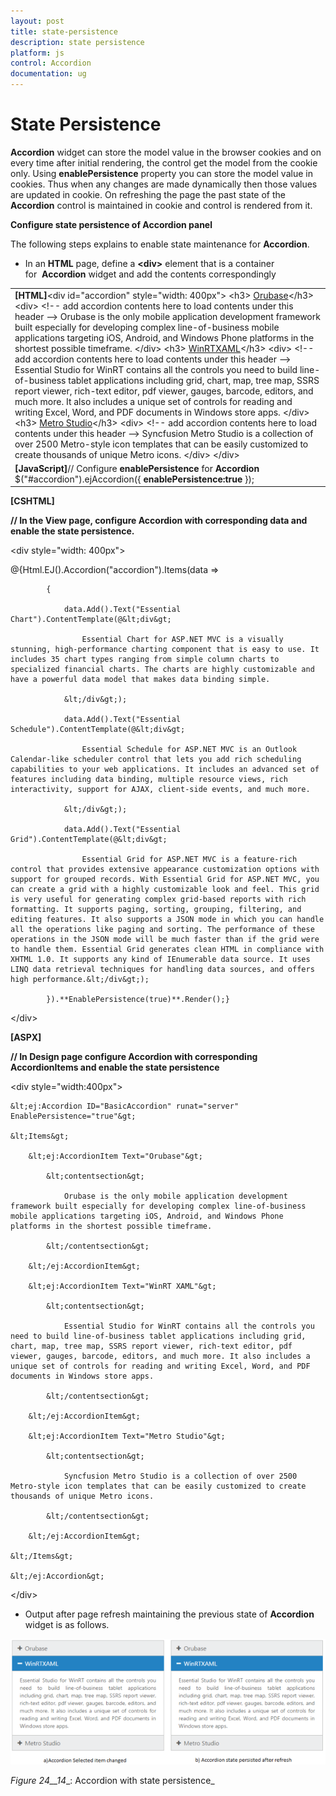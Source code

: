 ```yaml
---
layout: post
title: state-persistence
description: state persistence
platform: js
control: Accordion 
documentation: ug
---
```


# State Persistence

**Accordion** widget can store the model value in the browser cookies and on every time after initial rendering, the control get the model from the cookie only. Using **enablePersistence** property you can store the model value in cookies. Thus when any changes are made dynamically then those values are updated in cookie. On refreshing the page the past state of the **Accordion** control is maintained in cookie and control is rendered from it.

**Configure state persistence of Accordion panel**

The following steps explains to enable state maintenance for **Accordion**.

* In an **HTML** page, define a **&lt;div&gt;** element that is a container for  **Accordion** widget and add the contents correspondingly


<table>
<tr>
<td>
<b>[HTML]</b>&lt;div id="accordion" style="width: 400px"&gt;     &lt;h3&gt;          <a href="#">Orubase</a>&lt;/h3&gt;      &lt;div&gt;  &lt;!-- add accordion contents here to load contents under this header --&gt;          Orubase is the only mobile application development framework built especially for developing complex line-of-business mobile applications targeting iOS, Android, and Windows Phone platforms in the shortest possible timeframe.    &lt;/div&gt;      &lt;h3&gt;           <a href="#">WinRTXAML</a>&lt;/h3&gt;       &lt;div&gt;  &lt;!-- add accordion contents here to load contents under this header --&gt;        Essential Studio for WinRT contains all the controls you need to build line-of-business tablet applications including grid, chart, map, tree map, SSRS report viewer, rich-text editor, pdf viewer, gauges, barcode, editors, and much more. It also includes a unique set of controls for reading and writing Excel, Word, and PDF documents in Windows store apps.           &lt;/div&gt;            &lt;h3&gt;             <a href="#">Metro Studio</a>&lt;/h3&gt;     &lt;div&gt;  &lt;!-- add accordion contents here to load contents under this header --&gt;           Syncfusion Metro Studio is a collection of over 2500 Metro-style icon templates that can be easily customized to create thousands of unique Metro icons.                          &lt;/div&gt;                         &lt;/div&gt;</td></tr>
<tr>
<td>
<b>[JavaScript]</b>// Configure <b>enablePersistence</b> for <b>Accordion</b>            $("#accordion").ejAccordion({<b>                enablePersistence:true</b>            });</td></tr>
</table>


**[CSHTML]**

**// In the View page, configure Accordion with corresponding data and enable the state persistence.**



&lt;div style="width: 400px"&gt;

@{Html.EJ().Accordion("accordion").Items(data =>

            {

                data.Add().Text("Essential Chart").ContentTemplate(@&lt;div&gt;

                    Essential Chart for ASP.NET MVC is a visually stunning, high-performance charting component that is easy to use. It includes 35 chart types ranging from simple column charts to specialized financial charts. The charts are highly customizable and have a powerful data model that makes data binding simple.

                &lt;/div&gt;);

                data.Add().Text("Essential Schedule").ContentTemplate(@&lt;div&gt;

                    Essential Schedule for ASP.NET MVC is an Outlook Calendar-like scheduler control that lets you add rich scheduling capabilities to your web applications. It includes an advanced set of features including data binding, multiple resource views, rich interactivity, support for AJAX, client-side events, and much more.

                &lt;/div&gt;);

                data.Add().Text("Essential Grid").ContentTemplate(@&lt;div&gt;

                    Essential Grid for ASP.NET MVC is a feature-rich control that provides extensive appearance customization options with support for grouped records. With Essential Grid for ASP.NET MVC, you can create a grid with a highly customizable look and feel. This grid is very useful for generating complex grid-based reports with rich formatting. It supports paging, sorting, grouping, filtering, and editing features. It also supports a JSON mode in which you can handle all the operations like paging and sorting. The performance of these operations in the JSON mode will be much faster than if the grid were to handle them. Essential Grid generates clean HTML in compliance with XHTML 1.0. It supports any kind of IEnumerable data source. It uses LINQ data retrieval techniques for handling data sources, and offers high performance.&lt;/div&gt;);

            }).**EnablePersistence(true)**.Render();}

&lt;/div&gt;



**[ASPX]**

**// In Design page configure Accordion with corresponding AccordionItems and enable the state persistence**



&lt;div style="width:400px"&gt;     

    &lt;ej:Accordion ID="BasicAccordion" runat="server" EnablePersistence="true"&gt;

    &lt;Items&gt;

        &lt;ej:AccordionItem Text="Orubase"&gt;

            &lt;contentsection&gt;

                Orubase is the only mobile application development framework built especially for developing complex line-of-business mobile applications targeting iOS, Android, and Windows Phone platforms in the shortest possible timeframe. 

            &lt;/contentsection&gt;

        &lt;/ej:AccordionItem&gt;

        &lt;ej:AccordionItem Text="WinRT XAML"&gt;

            &lt;contentsection&gt;

                Essential Studio for WinRT contains all the controls you need to build line-of-business tablet applications including grid, chart, map, tree map, SSRS report viewer, rich-text editor, pdf viewer, gauges, barcode, editors, and much more. It also includes a unique set of controls for reading and writing Excel, Word, and PDF documents in Windows store apps.

            &lt;/contentsection&gt;

        &lt;/ej:AccordionItem&gt;

        &lt;ej:AccordionItem Text="Metro Studio"&gt;

            &lt;contentsection&gt;

                Syncfusion Metro Studio is a collection of over 2500 Metro-style icon templates that can be easily customized to create thousands of unique Metro icons. 

            &lt;/contentsection&gt;

        &lt;/ej:AccordionItem&gt;

    &lt;/Items&gt;

    &lt;/ej:Accordion&gt;

&lt;/div&gt;





* Output after page refresh maintaining the previous state of **Accordion** widget is as follows.



![](state-persistence_images\state-persistence_img1.png)

_Figure_ _24__14__: Accordion with state persistence_

